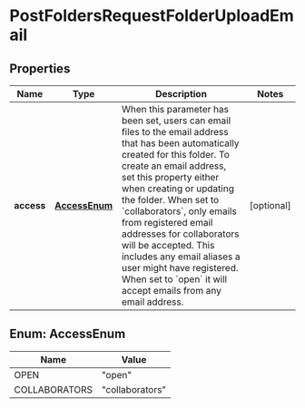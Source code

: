 

# PostFoldersRequestFolderUploadEmail


## Properties

| Name | Type | Description | Notes |
|------------ | ------------- | ------------- | -------------|
|**access** | [**AccessEnum**](#AccessEnum) | When this parameter has been set, users can email files to the email address that has been automatically created for this folder.  To create an email address, set this property either when creating or updating the folder.  When set to &#x60;collaborators&#x60;, only emails from registered email addresses for collaborators will be accepted. This includes any email aliases a user might have registered.  When set to &#x60;open&#x60; it will accept emails from any email address. |  [optional] |



## Enum: AccessEnum

| Name | Value |
|---- | -----|
| OPEN | &quot;open&quot; |
| COLLABORATORS | &quot;collaborators&quot; |



